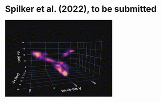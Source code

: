 Spilker et al. (2022), to be submitted
=======================================

![Nifty cube rotation](cube_rotate.gif)
